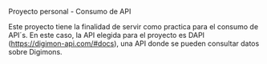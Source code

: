 Proyecto personal - Consumo de API

Este proyecto tiene la finalidad de servir como practica para el consumo de API´s.
En este caso, la API elegida para el proyecto es DAPI (https://digimon-api.com/#docs), una API  donde se pueden consultar datos sobre Digimons.
 
